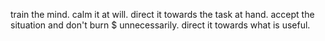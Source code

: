 train the mind.
calm it at will.
direct it towards the task at hand.
accept the situation and don't burn $ unnecessarily. direct it towards what is useful.